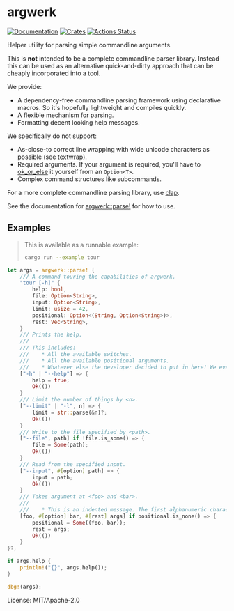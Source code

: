 # argwerk

[![Documentation](https://docs.rs/argwerk/badge.svg)](https://docs.rs/argwerk)
[![Crates](https://img.shields.io/crates/v/argwerk.svg)](https://crates.io/crates/argwerk)
[![Actions Status](https://github.com/udoprog/argwerk/workflows/Rust/badge.svg)](https://github.com/udoprog/argwerk/actions)

Helper utility for parsing simple commandline arguments.

This is **not** intended to be a complete commandline parser library.
Instead this can be used as an alternative quick-and-dirty approach that can
be cheaply incorporated into a tool.

We provide:
* A dependency-free commandline parsing framework using declarative macros.
  So it's hopefully lightweight and compiles quickly.
* A flexible mechanism for parsing.
* Formatting decent looking help messages.

We specifically do not support:
* As-close-to correct line wrapping with wide unicode characters as possible
  (see [textwrap]).
* Required arguments. If your argument is required, you'll have to
  [ok_or_else] it yourself from an `Option<T>`.
* Complex command structures like subcommands.

For a more complete commandline parsing library, use [clap].

See the documentation for [argwerk::parse!] for how to use.

## Examples

> This is available as a runnable example:
> ```sh
> cargo run --example tour
> ```

```rust
let args = argwerk::parse! {
    /// A command touring the capabilities of argwerk.
    "tour [-h]" {
        help: bool,
        file: Option<String>,
        input: Option<String>,
        limit: usize = 42,
        positional: Option<(String, Option<String>)>,
        rest: Vec<String>,
    }
    /// Prints the help.
    ///
    /// This includes:
    ///    * All the available switches.
    ///    * All the available positional arguments.
    ///    * Whatever else the developer decided to put in here! We even support wrapping comments which are overly long.
    ["-h" | "--help"] => {
        help = true;
        Ok(())
    }
    /// Limit the number of things by <n>.
    ["--limit" | "-l", n] => {
        limit = str::parse(&n)?;
        Ok(())
    }
    /// Write to the file specified by <path>.
    ["--file", path] if !file.is_some() => {
        file = Some(path);
        Ok(())
    }
    /// Read from the specified input.
    ["--input", #[option] path] => {
        input = path;
        Ok(())
    }
    /// Takes argument at <foo> and <bar>.
    ///
    ///    * This is an indented message. The first alphanumeric character determines the indentation to use.
    [foo, #[option] bar, #[rest] args] if positional.is_none() => {
        positional = Some((foo, bar));
        rest = args;
        Ok(())
    }
}?;

if args.help {
    println!("{}", args.help());
}

dbg!(args);
```

[ok_or_else]: https://doc.rust-lang.org/std/option/enum.Option.html#method.ok_or_else
[textwrap]: https://docs.rs/textwrap/0.13.2/textwrap/#displayed-width-vs-byte-size
[argwerk::parse!]: https://docs.rs/argwerk/0/argwerk/macro.parse.html
[clap]: https://docs.rs/clap

License: MIT/Apache-2.0
